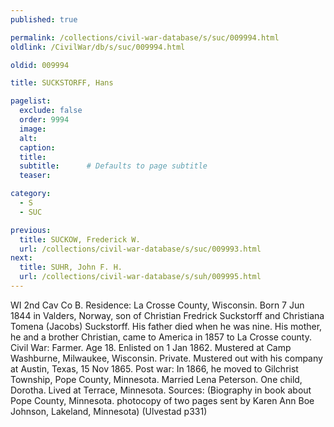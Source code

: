 ```yaml
---
published: true

permalink: /collections/civil-war-database/s/suc/009994.html
oldlink: /CivilWar/db/s/suc/009994.html

oldid: 009994

title: SUCKSTORFF, Hans

pagelist:
  exclude: false
  order: 9994
  image: 
  alt:
  caption:
  title:
  subtitle:      # Defaults to page subtitle
  teaser:

category: 
  - S 
  - SUC

previous:
  title: SUCKOW, Frederick W.
  url: /collections/civil-war-database/s/suc/009993.html  
next:
  title: SUHR, John F. H.
  url: /collections/civil-war-database/s/suh/009995.html   
---
```

WI 2nd Cav Co B. Residence: La Crosse County, Wisconsin. Born 7 Jun 1844 in Valders, Norway, son of Christian Fredrick Suckstorff and Christiana Tomena (Jacobs) Suckstorff. His father died when he was nine. His mother, he and a brother Christian, came to America in 1857 to La Crosse county. Civil War: Farmer. Age 18. Enlisted on 1 Jan 1862. Mustered at Camp Washburne, Milwaukee, Wisconsin. Private. Mustered out with his company at Austin, Texas, 15 Nov 1865. Post war: In 1866, he moved to Gilchrist Township, Pope County, Minnesota. Married Lena Peterson. One child, Dorotha. Lived at Terrace, Minnesota. Sources: (Biography in book about Pope County, Minnesota. photocopy of two pages sent by Karen Ann Boe Johnson, Lakeland, Minnesota) (Ulvestad p331)